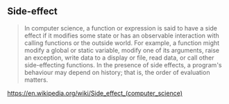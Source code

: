 ## Side-effect

> In computer science, a function or expression is said to have a side effect if it modifies some state or has an observable interaction with calling functions or the outside world. For example, a function might modify a global or static variable, modify one of its arguments, raise an exception, write data to a display or file, read data, or call other side-effecting functions. In the presence of side effects, a program's behaviour may depend on history; that is, the order of evaluation matters.

https://en.wikipedia.org/wiki/Side_effect_(computer_science)